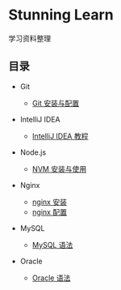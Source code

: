 # Stunning Learn
学习资料整理

## 目录

- Git
  - [Git 安装与配置](git/git-install.md) 
- IntelliJ IDEA
  - [IntelliJ IDEA 教程](intellij-idea/intellij-idea.md) 
- Node.js
  - [NVM 安装与使用](nodejs/nvm.md) 
- Nginx
  - [nginx 安装](nginx/nginx-install.md) 
  - [nginx 配置](nginx/nginx-conf.md) 
- MySQL
  - [MySQL 语法](mysql/mysql-syntax.md)

- Oracle
  - [Oracle 语法](oracle/oracle-syntax.md)
